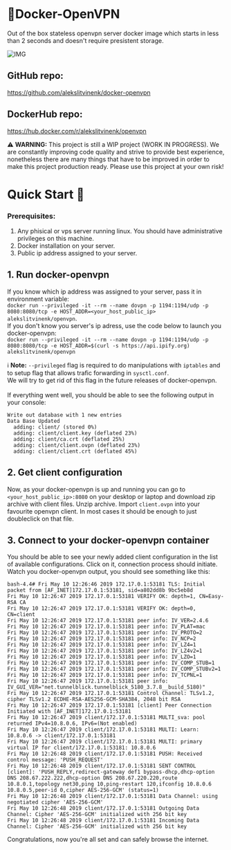 # 🔐Docker-OpenVPN
Out of the box stateless openvpn server docker image which starts in less than 2 seconds and doesn't require presistent storage.

![IMG](https://alekslitvinenk.github.io/docker-openvpn/assets/img/logo-s.png)

## GitHub repo:
https://github.com/alekslitvinenk/docker-openvpn

## DockerHub repo:
https://hub.docker.com/r/alekslitvinenk/openvpn

⚠️ **WARNING:** This project is still a WIP project (WORK IN PROGRESS). We are constantly improving code quality and strive to provide best experience, nonetheless there are many things that have to be improved in order to make this project production ready. Please use this project at your own risk!

# Quick Start 🚀

### Prerequisites:
1. Any phisical or vps server running linux. You should have administrative privileges on this machine.
2. Docker installation on your server.
3. Public ip address assigned to your server.

## 1. Run docker-openvpn
If you know which ip address was assigned to your server, pass it in environment variable:<br>
`docker run --privileged -it --rm --name dovpn -p 1194:1194/udp -p 8080:8080/tcp -e HOST_ADDR=<your_host_public_ip> alekslitvinenk/openvpn`.<br>
If you don't know you server's ip adress, use the code below to launch you docker-openvpn:<br>
`docker run --privileged -it --rm --name dovpn -p 1194:1194/udp -p 8080:8080/tcp -e HOST_ADDR=$(curl -s https://api.ipify.org) alekslitvinenk/openvpn`

ℹ️ **Note:** `--privileged` flag is required to do manipulations with `iptables` and to setup flag that allows trafic forwarding in `sysctl.conf`.<br>
We will try to get rid of this flag in the future releases of docker-openvpn.<br><br>
If everything went well, you should be able to see the following output in your console:
```
Write out database with 1 new entries
Data Base Updated
  adding: client/ (stored 0%)
  adding: client/client.key (deflated 23%)
  adding: client/ca.crt (deflated 25%)
  adding: client/client.ovpn (deflated 23%)
  adding: client/client.crt (deflated 45%)
 ```
## 2. Get client configuration
Now, as your docker-openvpn is up and running you can go to `<your_host_public_ip>:8080` on your desktop or laptop and download zip archive with client files. Unzip archive. Import `client.ovpn` into your favourite openvpn client. In most cases it should be enough to just doubleclick on that file.

## 3. Connect to your docker-openvpn container
You should be able to see your newly added client configuration in the list of available configurations. Click on it, connection process should initiate. Watch you docker-openvpn output, you should see something like this:
```
bash-4.4# Fri May 10 12:26:46 2019 172.17.0.1:53181 TLS: Initial packet from [AF_INET]172.17.0.1:53181, sid=a802dd8b 9bc5eb8d
Fri May 10 12:26:47 2019 172.17.0.1:53181 VERIFY OK: depth=1, CN=Easy-RSA CA
Fri May 10 12:26:47 2019 172.17.0.1:53181 VERIFY OK: depth=0, CN=client
Fri May 10 12:26:47 2019 172.17.0.1:53181 peer info: IV_VER=2.4.6
Fri May 10 12:26:47 2019 172.17.0.1:53181 peer info: IV_PLAT=mac
Fri May 10 12:26:47 2019 172.17.0.1:53181 peer info: IV_PROTO=2
Fri May 10 12:26:47 2019 172.17.0.1:53181 peer info: IV_NCP=2
Fri May 10 12:26:47 2019 172.17.0.1:53181 peer info: IV_LZ4=1
Fri May 10 12:26:47 2019 172.17.0.1:53181 peer info: IV_LZ4v2=1
Fri May 10 12:26:47 2019 172.17.0.1:53181 peer info: IV_LZO=1
Fri May 10 12:26:47 2019 172.17.0.1:53181 peer info: IV_COMP_STUB=1
Fri May 10 12:26:47 2019 172.17.0.1:53181 peer info: IV_COMP_STUBv2=1
Fri May 10 12:26:47 2019 172.17.0.1:53181 peer info: IV_TCPNL=1
Fri May 10 12:26:47 2019 172.17.0.1:53181 peer info: IV_GUI_VER="net.tunnelblick.tunnelblick_5180_3.7.8__build_5180)"
Fri May 10 12:26:47 2019 172.17.0.1:53181 Control Channel: TLSv1.2, cipher TLSv1.2 ECDHE-RSA-AES256-GCM-SHA384, 2048 bit RSA
Fri May 10 12:26:47 2019 172.17.0.1:53181 [client] Peer Connection Initiated with [AF_INET]172.17.0.1:53181
Fri May 10 12:26:47 2019 client/172.17.0.1:53181 MULTI_sva: pool returned IPv4=10.8.0.6, IPv6=(Not enabled)
Fri May 10 12:26:47 2019 client/172.17.0.1:53181 MULTI: Learn: 10.8.0.6 -> client/172.17.0.1:53181
Fri May 10 12:26:47 2019 client/172.17.0.1:53181 MULTI: primary virtual IP for client/172.17.0.1:53181: 10.8.0.6
Fri May 10 12:26:48 2019 client/172.17.0.1:53181 PUSH: Received control message: 'PUSH_REQUEST'
Fri May 10 12:26:48 2019 client/172.17.0.1:53181 SENT CONTROL [client]: 'PUSH_REPLY,redirect-gateway def1 bypass-dhcp,dhcp-option DNS 208.67.222.222,dhcp-option DNS 208.67.220.220,route 10.8.0.1,topology net30,ping 10,ping-restart 120,ifconfig 10.8.0.6 10.8.0.5,peer-id 0,cipher AES-256-GCM' (status=1)
Fri May 10 12:26:48 2019 client/172.17.0.1:53181 Data Channel: using negotiated cipher 'AES-256-GCM'
Fri May 10 12:26:48 2019 client/172.17.0.1:53181 Outgoing Data Channel: Cipher 'AES-256-GCM' initialized with 256 bit key
Fri May 10 12:26:48 2019 client/172.17.0.1:53181 Incoming Data Channel: Cipher 'AES-256-GCM' initialized with 256 bit key
```
Congratulations, now you're all set and can safely browse the internet.
